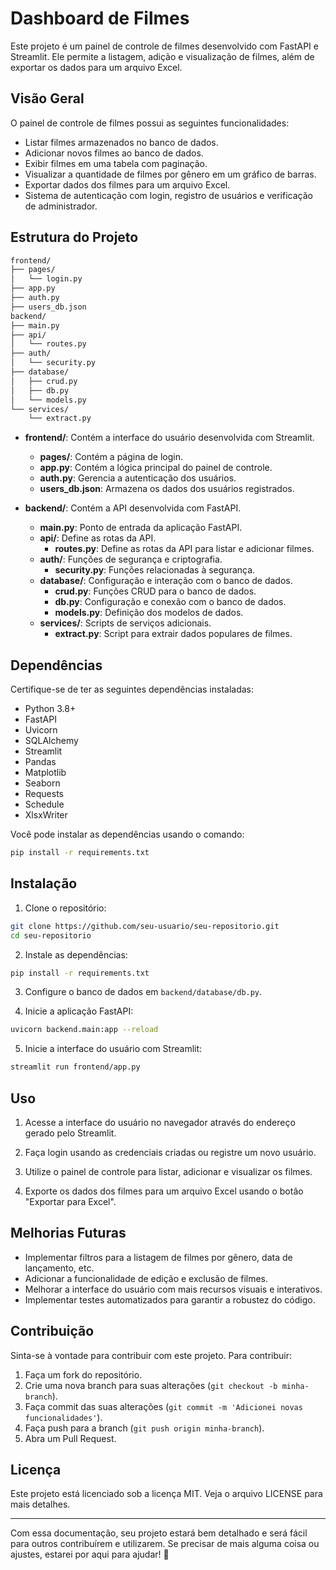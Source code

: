 # Dashboard de Filmes

Este projeto é um painel de controle de filmes desenvolvido com FastAPI e Streamlit. Ele permite a listagem, adição e visualização de filmes, além de exportar os dados para um arquivo Excel.

## Visão Geral

O painel de controle de filmes possui as seguintes funcionalidades:
- Listar filmes armazenados no banco de dados.
- Adicionar novos filmes ao banco de dados.
- Exibir filmes em uma tabela com paginação.
- Visualizar a quantidade de filmes por gênero em um gráfico de barras.
- Exportar dados dos filmes para um arquivo Excel.
- Sistema de autenticação com login, registro de usuários e verificação de administrador.

## Estrutura do Projeto

```bash
frontend/
├── pages/
│   └── login.py
├── app.py
├── auth.py
├── users_db.json
backend/
├── main.py
├── api/
│   └── routes.py
├── auth/
│   └── security.py
├── database/
│   ├── crud.py
│   ├── db.py
│   └── models.py
└── services/
    └── extract.py
```

- **frontend/**: Contém a interface do usuário desenvolvida com Streamlit.
  - **pages/**: Contém a página de login.
  - **app.py**: Contém a lógica principal do painel de controle.
  - **auth.py**: Gerencia a autenticação dos usuários.
  - **users_db.json**: Armazena os dados dos usuários registrados.

- **backend/**: Contém a API desenvolvida com FastAPI.
  - **main.py**: Ponto de entrada da aplicação FastAPI.
  - **api/**: Define as rotas da API.
    - **routes.py**: Define as rotas da API para listar e adicionar filmes.
  - **auth/**: Funções de segurança e criptografia.
    - **security.py**: Funções relacionadas à segurança.
  - **database/**: Configuração e interação com o banco de dados.
    - **crud.py**: Funções CRUD para o banco de dados.
    - **db.py**: Configuração e conexão com o banco de dados.
    - **models.py**: Definição dos modelos de dados.
  - **services/**: Scripts de serviços adicionais.
    - **extract.py**: Script para extrair dados populares de filmes.

## Dependências

Certifique-se de ter as seguintes dependências instaladas:

- Python 3.8+
- FastAPI
- Uvicorn
- SQLAlchemy
- Streamlit
- Pandas
- Matplotlib
- Seaborn
- Requests
- Schedule
- XlsxWriter

Você pode instalar as dependências usando o comando:

```bash
pip install -r requirements.txt
```

## Instalação

1. Clone o repositório:

```bash
git clone https://github.com/seu-usuario/seu-repositorio.git
cd seu-repositorio
```

2. Instale as dependências:

```bash
pip install -r requirements.txt
```

3. Configure o banco de dados em `backend/database/db.py`.

4. Inicie a aplicação FastAPI:

```bash
uvicorn backend.main:app --reload
```

5. Inicie a interface do usuário com Streamlit:

```bash
streamlit run frontend/app.py
```

## Uso

1. Acesse a interface do usuário no navegador através do endereço gerado pelo Streamlit.

2. Faça login usando as credenciais criadas ou registre um novo usuário.

3. Utilize o painel de controle para listar, adicionar e visualizar os filmes.

4. Exporte os dados dos filmes para um arquivo Excel usando o botão "Exportar para Excel".

## Melhorias Futuras

- Implementar filtros para a listagem de filmes por gênero, data de lançamento, etc.
- Adicionar a funcionalidade de edição e exclusão de filmes.
- Melhorar a interface do usuário com mais recursos visuais e interativos.
- Implementar testes automatizados para garantir a robustez do código.

## Contribuição

Sinta-se à vontade para contribuir com este projeto. Para contribuir:

1. Faça um fork do repositório.
2. Crie uma nova branch para suas alterações (`git checkout -b minha-branch`).
3. Faça commit das suas alterações (`git commit -m 'Adicionei novas funcionalidades'`).
4. Faça push para a branch (`git push origin minha-branch`).
5. Abra um Pull Request.

## Licença

Este projeto está licenciado sob a licença MIT. Veja o arquivo LICENSE para mais detalhes.

---

Com essa documentação, seu projeto estará bem detalhado e será fácil para outros contribuírem e utilizarem. Se precisar de mais alguma coisa ou ajustes, estarei por aqui para ajudar! 🚀
```

